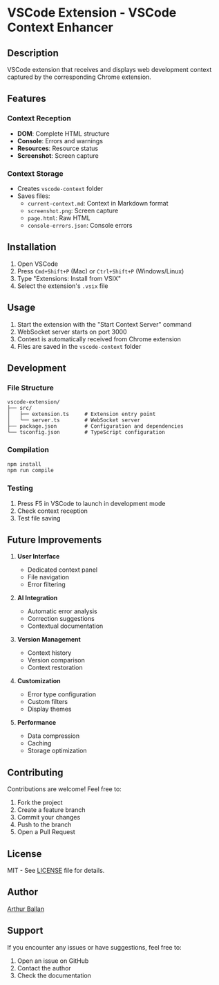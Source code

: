 # VSCode Extension - VSCode Context Enhancer

## Description
VSCode extension that receives and displays web development context captured by the corresponding Chrome extension.

## Features

### Context Reception
- **DOM**: Complete HTML structure
- **Console**: Errors and warnings
- **Resources**: Resource status
- **Screenshot**: Screen capture

### Context Storage
- Creates `vscode-context` folder
- Saves files:
  - `current-context.md`: Context in Markdown format
  - `screenshot.png`: Screen capture
  - `page.html`: Raw HTML
  - `console-errors.json`: Console errors

## Installation

1. Open VSCode
2. Press `Cmd+Shift+P` (Mac) or `Ctrl+Shift+P` (Windows/Linux)
3. Type "Extensions: Install from VSIX"
4. Select the extension's `.vsix` file

## Usage

1. Start the extension with the "Start Context Server" command
2. WebSocket server starts on port 3000
3. Context is automatically received from Chrome extension
4. Files are saved in the `vscode-context` folder

## Development

### File Structure
```
vscode-extension/
├── src/
│   ├── extension.ts     # Extension entry point
│   └── server.ts        # WebSocket server
├── package.json         # Configuration and dependencies
└── tsconfig.json        # TypeScript configuration
```

### Compilation
```bash
npm install
npm run compile
```

### Testing
1. Press F5 in VSCode to launch in development mode
2. Check context reception
3. Test file saving

## Future Improvements

1. **User Interface**
   - Dedicated context panel
   - File navigation
   - Error filtering

2. **AI Integration**
   - Automatic error analysis
   - Correction suggestions
   - Contextual documentation

3. **Version Management**
   - Context history
   - Version comparison
   - Context restoration

4. **Customization**
   - Error type configuration
   - Custom filters
   - Display themes

5. **Performance**
   - Data compression
   - Caching
   - Storage optimization

## Contributing

Contributions are welcome! Feel free to:

1. Fork the project
2. Create a feature branch
3. Commit your changes
4. Push to the branch
5. Open a Pull Request

## License

MIT - See [LICENSE](LICENSE) file for details.

## Author

[Arthur Ballan](https://github.com/WEBLAZER)

## Support

If you encounter any issues or have suggestions, feel free to:

1. Open an issue on GitHub
2. Contact the author
3. Check the documentation 